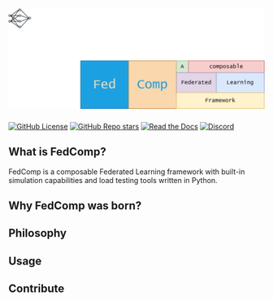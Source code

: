 # ![FedComp](logo.svg)

[![GitHub License](http://astrostore.it:8080/github/license/wibox/FedComp)](https://github.com/wibox/FedComp?tab=Apache-2.0-1-ov-file)
[![GitHub Repo stars](http://astrostore.it:8080/github/stars/wibox/FedComp)](https://github.com/wibox/FedComp)
[![Read the Docs](http://astrostore.it:8080/readthedocs/fedcomp?logo=readthedocs&label=Documentation)](https://fedcomp.readthedocs.io/en/latest/)
[![Discord](http://astrostore.it:8080/discord/1270842953992245339?logo=discord&logoSize=auto&label=discord&labelColor=ffffff&color=00ff00)](https://discord.gg/kjt2MJUz5m)

## What is FedComp?

FedComp is a composable Federated Learning framework with built-in simulation capabilities and load testing tools written in Python. 

## Why FedComp was born?

## Philosophy

## Usage

## Contribute